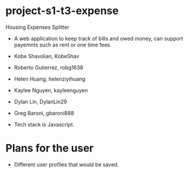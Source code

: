 # project-s1-t3-expense

Housing Expenses Splitter

* A web application to keep track of bills and owed money, can support payemnts such as rent or one time fees.

* Kobe Shavolian, KobeShav
* Roberto Gutierrez, robg1638
* Helen Huang, helenziyihuang
* Kaylee Nguyen, kayleenguyen
* Dylan Lin, DylanLin29
* Greg Baroni, gbaroni888

* Tech stack is Javascript.

# Plans for the user
* Different user profiles that would be saved.
